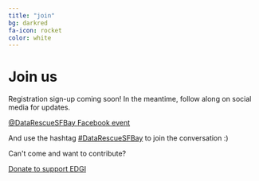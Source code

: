 ```yaml
---
title: "join"
bg: darkred
fa-icon: rocket  
color: white  
---
```


# Join us

Registration sign-up coming soon! In the meantime, follow along on social media for updates. 

<a class="btn btn-info btn-lg" href="https://twitter.com/DataRescueSFBay">
  <i class="fa fa-twitter"></i> @DataRescueSFBay
</a>

<a class="btn btn-primary btn-lg" href="https://www.facebook.com/events/1297000053703853/">
  <i class="fa fa-facebook"></i> Facebook event
</a>

And use the hashtag [#DataRescueSFBay](https://twitter.com/search?q=%23DataRescueSFBay&src=typd) to join the conversation :)

Can't come and want to contribute?

<a class="btn btn-success btn-lg" href="https://www.generosity.com/community-fundraising/protect-public-environmental-data-and-research">
  <i class="fa fa-heart"></i> Donate to support EDGI
</a>
